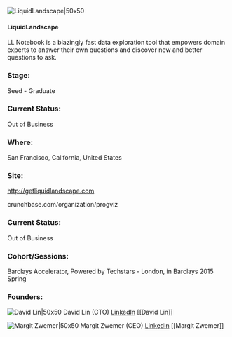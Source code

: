 

![LiquidLandscape|50x50](https://apimg.techstars.com/connect/images/image_files/5582dfc6da79e0dc9d000005/original/LL_Square_logo.png)

#### LiquidLandscape
LL Notebook is a blazingly fast data exploration tool that empowers domain experts to answer their own questions  and discover new and better questions to ask.

### Stage: 
Seed - Graduate 

### Current Status: 
Out of Business

### Where:
San Francisco, California, United States

### Site:
http://getliquidlandscape.com



crunchbase.com/organization/progviz

### Current Status: 
Out of Business

### Cohort/Sessions: 
Barclays Accelerator, Powered by Techstars - London, in Barclays 2015 Spring

### Founders: 

![David Lin|50x50](https://apimg.techstars.com/connect/images/image_files/5584a6af883a9c3c97000002/original/liquidlandscape.david.JPG) David Lin (CTO) [LinkedIn](https://linkedin.com/in/david-lin-101b765) [[David Lin]]

![Margit Zwemer|50x50](http://s3.amazonaws.com/ts-accel-connect-uploads/images/image_files/5924b1d89c66a91c7200000e/original/Screen_Shot_2017-05-23_at_9.41.59_AM.png) Margit Zwemer (CEO) [LinkedIn](https://linkedin.com/in/margit-zwemer-2367997) [[Margit Zwemer]]


